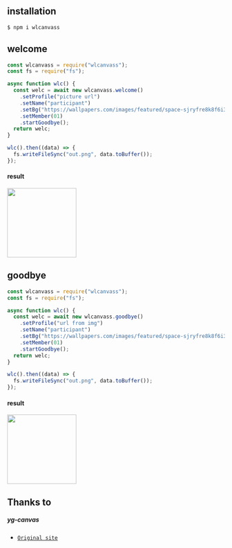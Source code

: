 ## installation

```bash
$ npm i wlcanvass
```

## welcome

```js
const wlcanvass = require("wlcanvass");
const fs = require("fs");

async function wlc() {
  const welc = await new wlcanvass.welcome()
    .setProfile("picture url")
    .setName("participant")
    .setBg("https://wallpapers.com/images/featured/space-sjryfre8k8f6i3ge.jpg")
    .setMember(01)
    .startGoodbye();
  return welc;
}

wlc().then((data) => {
  fs.writeFileSync("out.png", data.toBuffer());
});
```

#### result

<img src="https://telegra.ph/file/69cbbf0a637da88afd137.jpg" height="160"></img>

</details>

## goodbye

```js
const wlcanvass = require("wlcanvass");
const fs = require("fs");

async function wlc() {
  const welc = await new wlcanvass.goodbye()
    .setProfile("url from img")
    .setName("participant")
    .setBg("https://wallpapers.com/images/featured/space-sjryfre8k8f6i3ge.jpg")
    .setMember(01)
    .startGoodbye();
  return welc;
}

wlc().then((data) => {
  fs.writeFileSync("out.png", data.toBuffer());
});
```

#### result

<img src="https://telegra.ph/file/91f1a85c6921d51b50c94.jpg" height="160"></img>

</details>

## Thanks to

##### yg-canvas

- [`Original site`](hhttps://www.npmjs.com/package/yg-canvas)
